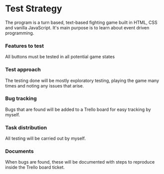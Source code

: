 Test Strategy
=============

The program is a turn based, text-based fighting game built in HTML, CSS and vanilla JavaScript. It's main purpose is to learn about event driven programming.

### Features to test
All buttons must be tested in all potential game states

### Test approach
The testing done will be mostly exploratory testing, playing the game many times and noting any issues that arise.

### Bug tracking
Bugs that are found will be added to a Trello board for easy tracking by myself.

### Task distribution
All testing will be carried out by myself.

### Documents
When bugs are found, these will be documented with steps to reproduce inside the Trello board ticket.